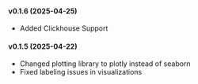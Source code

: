 #### v0.1.6 (2025-04-25)
- Added Clickhouse Support

#### v0.1.5 (2025-04-22)
- Changed plotting library to plotly instead of seaborn
- Fixed labeling issues in visualizations
